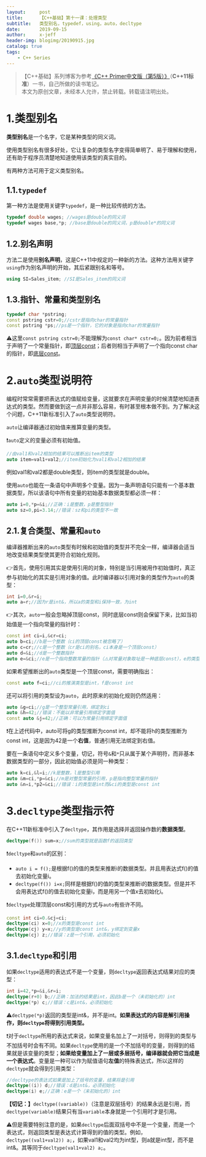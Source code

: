 ```yaml
---
layout:     post
title:      【C++基础】第十一课：处理类型
subtitle:   类型别名，typedef，using，auto，decltype
date:       2019-09-15
author:     x-jeff
header-img: blogimg/20190915.jpg
catalog: true
tags:
    - C++ Series
---
```

>【C++基础】系列博客为参考[《C++ Primer中文版（第5版）》](https://www.phei.com.cn/module/goods/wssd_content.jsp?bookid=37655)（**C++11标准**）一书，自己所做的读书笔记。  
>本文为原创文章，未经本人允许，禁止转载。转载请注明出处。

# 1.类型别名

**类型别名**是一个名字，它是某种类型的同义词。

使用类型别名有很多好处，它让复杂的类型名字变得简单明了、易于理解和使用，还有助于程序员清楚地知道使用该类型的真实目的。

有两种方法可用于定义类型别名。

## 1.1.`typedef`

第一种方法是使用关键字`typedef`，是一种比较传统的方法。

```c++
typedef double wages; //wages是double的同义词
typedef wages base,*p; //base是double的同义词，p是double*的同义词
```

## 1.2.别名声明

方法二是使用**别名声明**，这是C++11中规定的一种新的方法。这种方法用关键字`using`作为别名声明的开始，其后紧跟别名和等号。

```c++
using SI=Sales_item; //SI是Sales_item的同义词
```

## 1.3.指针、常量和类型别名

```c++
typedef char *pstring;
const pstring cstr=0;//cstr是指向char的常量指针
const pstring *ps;//ps是一个指针，它的对象是指向char的常量指针
```

⚠️这里`const pstring cstr=0;`不能理解为`const char* cstr=0;`。因为前者相当于声明了一个常量指针，即[顶层const](http://shichaoxin.com/2019/08/17/C++基础-第十课-const限定符/)；后者则相当于声明了一个指向const char的指针，即[底层const](http://shichaoxin.com/2019/08/17/C++基础-第十课-const限定符/)。

# 2.`auto`类型说明符

编程时常常需要把表达式的值赋给变量，这就要求在声明变量的时候清楚地知道表达式的类型。然而要做到这一点并非那么容易，有时甚至根本做不到。为了解决这个问题，C++11新标准引入了`auto`类型说明符。

`auto`让编译器通过初始值来推算变量的类型。

❗️`auto`定义的变量必须有初始值。

```c++
//由val1和val2相加的结果可以推断出item的类型
auto item=val1+val2;//item初始化为val1和val2相加的结果
```

例如val1和val2都是double类型，则item的类型就是double。

使用`auto`也能在一条语句中声明多个变量。因为一条声明语句只能有一个基本数据类型，所以该语句中所有变量的初始基本数据类型都必须一样：

```c++
auto i=0,*p=&i;//正确：i是整数，p是整型指针
auto sz=0,pi=3.14;//错误：sz和pi的类型不一致
```

## 2.1.复合类型、常量和`auto`

编译器推断出来的`auto`类型有时候和初始值的类型并不完全一样，编译器会适当地改变结果类型使其更符合初始化规则。

👉首先，使用引用其实是使用引用的对象，特别是当引用被用作初始值时，真正参与初始化的其实是引用对象的值。此时编译器以引用对象的类型作为`auto`的类型：

```c++
int i=0,&r=i;
auto a=r;//因为r是int&，所以a的类型和i保持一致，为int
```

👉其次，`auto`一般会忽略掉顶层const，同时底层const则会保留下来，比如当初始值是一个指向常量的指针时：

```c++
const int ci=i,&cr=ci;
auto b=ci;//b是一个整数（ci的顶层const被忽略了）
auto c=cr;//c是一个整数（cr是ci的别名，ci本身是一个顶层const）
auto d=&i;//d是一个整数指针
auto e=&ci;//e是一个指向整数常量的指针（⚠️对常量对象取址是一种底层const），e的类型为const int*，底层const被保留。
```

如果希望推断出的`auto`类型是一个顶层const，需要明确指出：

```c++
const auto f=ci;//ci的推演类型是int，f是const int
```

还可以将引用的类型设为`auto`，此时原来的初始化规则仍然适用：

```c++
auto &g=ci;//g是一个整型常量引用，绑定到ci
auto &h=42;//错误：不能以非常量引用绑定字面值
const auto &j=42;//正确：可以为常量引用绑定字面值
```

❗️在上述代码中，auto可将g的类型推断为const int，却不能将h的类型推断为const int，这是因为42是一个**右值**，普通引用无法绑定到右值。

要在一条语句中定义多个变量，切记，符号`&`和`*`只从属于某个声明符，而非基本数据类型的一部分，因此初始值必须是同一种类型：

```c++
auto k=ci,&l=i;//k是整数，l是整型引用
auto &m=ci,*p=&ci;//m是对整型常量的引用，p是指向整型常量的指针
auto &n=i,*p2=&ci;//错误：i的类型是int而&ci的类型是const int
```

# 3.`decltype`类型指示符

在C++11新标准中引入了`decltype`，其作用是选择并返回操作数的**数据类型**。

```c++
decltype(f()) sum=x;//sum的类型就是函数f的返回类型
```

❗️`decltype`和`auto`的区别：* `auto i = f();`是根据f()的值的类型来推断i的数据类型。并且用表达式f()的值去初始化变量i。* `decltype(f()) i=x;`同样是根据f()的值的类型来推断i的数据类型。但是并不会用表达式f()的值去初始化变量i，而是用另一个值x去初始化i。

❗️`decltype`处理顶层const和引用的方式与`auto`有些许不同。

```c++
const int ci=0.&cj=ci;
decltype(ci) x=0;//x的类型是const int
decltype(cj) y=x;//y的类型是const int&，y绑定到变量x
decltype(cj) z;//错误：z是一个引用，必须初始化
```

## 3.1.`decltype`和引用

如果`decltype`适用的表达式不是一个变量，则`decltype`返回表达式结果对应的类型：

```c++
int i=42,*p=&i,&r=i;
decltype(r+0) b;//正确：加法的结果是int，因此b是一个（未初始化的）int
decltype(*p) c;//错误：c是int&，必须初始化
```

⚠️`decltype(*p)`返回的类型是int&，并不是int。**如果表达式的内容是解引用操作，则`decltype`将得到引用类型。**

❗️对于`decltype`所用的表达式来说，如果变量名加上了一对括号，则得到的类型与不加括号时会有不同。如果`decltype`使用的是一个不加括号的变量，则得到的结果就是该变量的类型；**如果给变量加上了一层或多层括号，编译器就会把它当成是一个表达式**。变量是一种可以作为赋值语句**左值**的特殊表达式，所以这样的`decltype`就会得到引用类型：

```c++
//decltype的表达式如果是加上了括号的变量，结果将是引用
decltype((i)) d;//错误：d是int&，必须初始化
decltype(i) e;//正确：e是一个（未初始化的）int
```

**【切记：】**`decltype((variable))`（注意是双层括号）的结果永远是引用，而`decltype(variable)`结果只有当`variable`本身就是一个引用时才是引用。

⚠️但是需要特别注意的是，如果`decltype`后面双括号中不是一个变量，而是一个表达式，则返回类型是表达式计算得到的值的类型。例如，`decltype((val1+val2)) a;`，如果val1和val2均为int型，则a就是int型，而不是int&。其等同于`decltype(val1+val2) a;`。